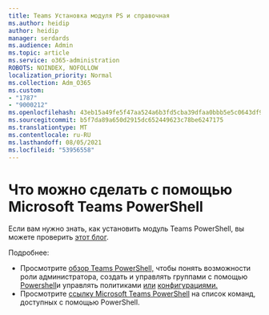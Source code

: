```yaml
---
title: Teams Установка модуля PS и справочная
ms.author: heidip
author: heidip
manager: serdards
ms.audience: Admin
ms.topic: article
ms.service: o365-administration
ROBOTS: NOINDEX, NOFOLLOW
localization_priority: Normal
ms.collection: Adm_O365
ms.custom:
- "1787"
- "9000212"
ms.openlocfilehash: 43eb15a49fe5f47aa524a6b3fd5cba39dfaa0bbb5e5c0643df90ae37b33dd1f4
ms.sourcegitcommit: b5f7da89a650d2915dc652449623c78be6247175
ms.translationtype: MT
ms.contentlocale: ru-RU
ms.lasthandoff: 08/05/2021
ms.locfileid: "53956558"
---
```

# <a name="what-you-can-accomplish-with-microsoft-teams-powershell-module"></a>Что можно сделать с помощью Microsoft Teams PowerShell

Если вам нужно знать, как установить модуль Teams PowerShell, вы можете проверить [этот блог](https://blogs.technet.microsoft.com/skypehybridguy/2017/11/07/microsoft-teams-powershell-support/).

Подробнее:

- Просмотрите [обзор Teams PowerShell,](https://docs.microsoft.com/MicrosoftTeams/teams-powershell-overview) чтобы понять возможности роли администратора, [](https://docs.microsoft.com/MicrosoftTeams/using-admin-roles)создать и управлять группами с помощью [Powershell](https://docs.microsoft.com/MicrosoftTeams/teams-powershell-overview#creating-and-managing-teams-via-powershell)и управлять политиками [или](https://docs.microsoft.com/MicrosoftTeams/teams-powershell-overview#managing-policies-via-powershell) [конфигурациями.](https://docs.microsoft.com/MicrosoftTeams/teams-powershell-overview#managing-configurations-via-powershell) 
- Просмотрите [ссылку Microsoft Teams PowerShell](https://docs.microsoft.com/powershell/module/teams/?view=teams-ps) на список команд, доступных с помощью PowerShell. 
